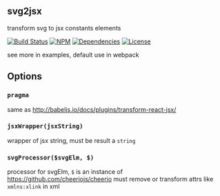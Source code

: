 ## svg2jsx

transform svg to jsx constants elements

[![Build Status](https://img.shields.io/travis/morlay/svg2jsx.svg?style=flat-square)](https://travis-ci.org/morlay/svg2jsx)
[![NPM](https://img.shields.io/npm/v/svg2jsx.svg?style=flat-square)](https://npmjs.org/package/svg2jsx)
[![Dependencies](https://img.shields.io/david/morlay/svg2jsx.svg?style=flat-square)](https://david-dm.org/morlay/svg2jsx)
[![License](https://img.shields.io/npm/l/svg2jsx.svg?style=flat-square)](https://npmjs.org/package/svg2jsx)

see more in examples, default use in webpack

## Options

### `pragma` 

same as <http://babeljs.io/docs/plugins/transform-react-jsx/>

### `jsxWrapper(jsxString)` 

wrapper of jsx string, must be result a `string`

### `svgProcessor($svgElm, $)`
 
processor for svgElm, `$` is an instance of <https://github.com/cheeriojs/cheerio> 
must remove or transform attrs like `xmlns:xlink` in xml